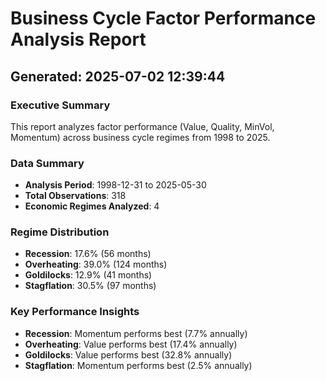 
# Business Cycle Factor Performance Analysis Report
## Generated: 2025-07-02 12:39:44

### Executive Summary
This report analyzes factor performance (Value, Quality, MinVol, Momentum) across business cycle regimes from 1998 to 2025.

### Data Summary
- **Analysis Period**: 1998-12-31 to 2025-05-30
- **Total Observations**: 318
- **Economic Regimes Analyzed**: 4

### Regime Distribution
- **Recession**: 17.6% (56 months)
- **Overheating**: 39.0% (124 months)
- **Goldilocks**: 12.9% (41 months)
- **Stagflation**: 30.5% (97 months)

### Key Performance Insights
- **Recession**: Momentum performs best (7.7% annually)
- **Overheating**: Value performs best (17.4% annually)
- **Goldilocks**: Value performs best (32.8% annually)
- **Stagflation**: Momentum performs best (2.5% annually)
